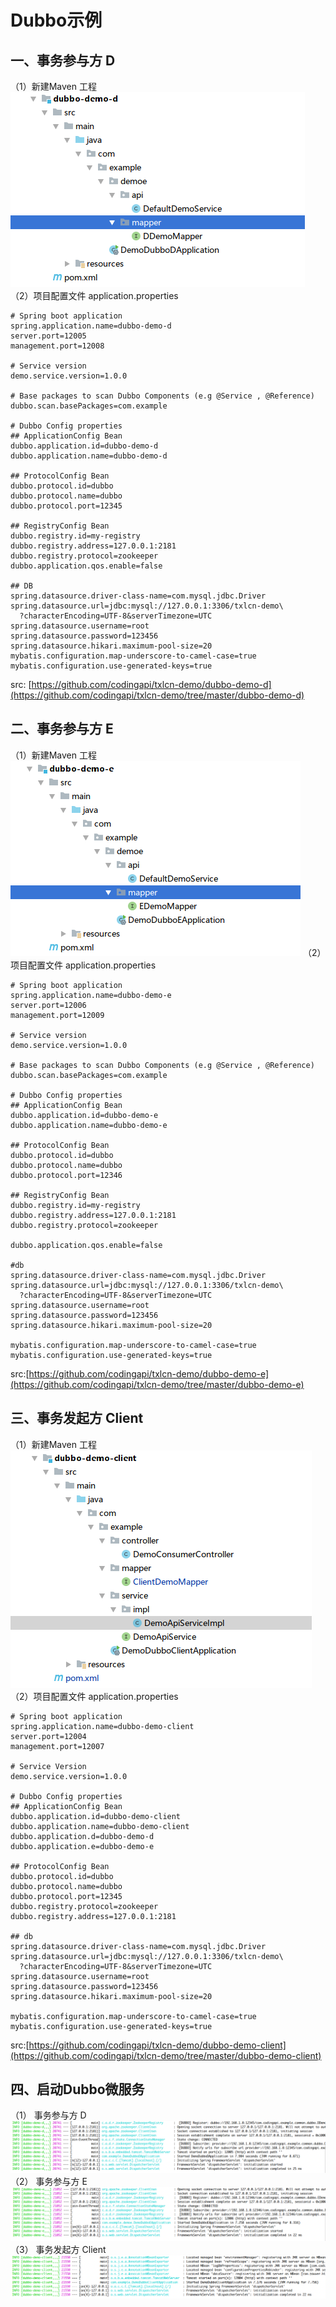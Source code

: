 # Dubbo示例

## 一、事务参与方 D
（1）新建Maven 工程  
![maven project](../../../img/docs/maven-d.png)
（2）项目配置文件 application.properties
```properties
# Spring boot application
spring.application.name=dubbo-demo-d
server.port=12005
management.port=12008

# Service version
demo.service.version=1.0.0

# Base packages to scan Dubbo Components (e.g @Service , @Reference)
dubbo.scan.basePackages=com.example

# Dubbo Config properties
## ApplicationConfig Bean
dubbo.application.id=dubbo-demo-d
dubbo.application.name=dubbo-demo-d

## ProtocolConfig Bean
dubbo.protocol.id=dubbo
dubbo.protocol.name=dubbo
dubbo.protocol.port=12345

## RegistryConfig Bean
dubbo.registry.id=my-registry
dubbo.registry.address=127.0.0.1:2181
dubbo.registry.protocol=zookeeper
dubbo.application.qos.enable=false

## DB
spring.datasource.driver-class-name=com.mysql.jdbc.Driver
spring.datasource.url=jdbc:mysql://127.0.0.1:3306/txlcn-demo\
  ?characterEncoding=UTF-8&serverTimezone=UTC
spring.datasource.username=root
spring.datasource.password=123456
spring.datasource.hikari.maximum-pool-size=20
mybatis.configuration.map-underscore-to-camel-case=true
mybatis.configuration.use-generated-keys=true
```
src: [https://github.com/codingapi/txlcn-demo/dubbo-demo-d](https://github.com/codingapi/txlcn-demo/tree/master/dubbo-demo-d)

## 二、事务参与方 E
（1）新建Maven 工程  
![maven project](../../../img/docs/maven-e.png)
（2）项目配置文件 application.properties
```properties
# Spring boot application
spring.application.name=dubbo-demo-e
server.port=12006
management.port=12009

# Service version
demo.service.version=1.0.0

# Base packages to scan Dubbo Components (e.g @Service , @Reference)
dubbo.scan.basePackages=com.example

# Dubbo Config properties
## ApplicationConfig Bean
dubbo.application.id=dubbo-demo-e
dubbo.application.name=dubbo-demo-e

## ProtocolConfig Bean
dubbo.protocol.id=dubbo
dubbo.protocol.name=dubbo
dubbo.protocol.port=12346

## RegistryConfig Bean
dubbo.registry.id=my-registry
dubbo.registry.address=127.0.0.1:2181
dubbo.registry.protocol=zookeeper

dubbo.application.qos.enable=false

#db
spring.datasource.driver-class-name=com.mysql.jdbc.Driver
spring.datasource.url=jdbc:mysql://127.0.0.1:3306/txlcn-demo\
  ?characterEncoding=UTF-8&serverTimezone=UTC
spring.datasource.username=root
spring.datasource.password=123456
spring.datasource.hikari.maximum-pool-size=20

mybatis.configuration.map-underscore-to-camel-case=true
mybatis.configuration.use-generated-keys=true

```
src:[https://github.com/codingapi/txlcn-demo/dubbo-demo-e](https://github.com/codingapi/txlcn-demo/tree/master/dubbo-demo-e)

## 三、事务发起方 Client
（1）新建Maven 工程  
![maven project](../../../img/docs/maven.png)
（2）项目配置文件 application.properties
```properties
# Spring boot application
spring.application.name=dubbo-demo-client
server.port=12004
management.port=12007

# Service Version
demo.service.version=1.0.0

# Dubbo Config properties
## ApplicationConfig Bean
dubbo.application.id=dubbo-demo-client
dubbo.application.name=dubbo-demo-client
dubbo.application.d=dubbo-demo-d
dubbo.application.e=dubbo-demo-e

## ProtocolConfig Bean
dubbo.protocol.id=dubbo
dubbo.protocol.name=dubbo
dubbo.protocol.port=12345
dubbo.registry.protocol=zookeeper
dubbo.registry.address=127.0.0.1:2181

## db
spring.datasource.driver-class-name=com.mysql.jdbc.Driver
spring.datasource.url=jdbc:mysql://127.0.0.1:3306/txlcn-demo\
  ?characterEncoding=UTF-8&serverTimezone=UTC
spring.datasource.username=root
spring.datasource.password=123456
spring.datasource.hikari.maximum-pool-size=20

mybatis.configuration.map-underscore-to-camel-case=true
mybatis.configuration.use-generated-keys=true
```
src:[https://github.com/codingapi/txlcn-demo/dubbo-demo-client](https://github.com/codingapi/txlcn-demo/tree/master/dubbo-demo-client)

## 四、启动Dubbo微服务
（1） 事务参与方 D  
![dubbo-d](../../../img/docs/dubbo-d.png)
（2） 事务参与方 E  
![dubbo-e](../../../img/docs/dubbo-e.png)
（3） 事务发起方 Client  
![dubbo-client](../../../img/docs/dubbo-client.png)
